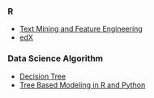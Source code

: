 ### R
- [Text Mining and Feature Engineering](https://www.hackerearth.com/practice/machine-learning/advanced-techniques/text-mining-feature-engineering-r/tutorial/)
- [edX](https://courses.edx.org/courses/course-v1:MITx+15.071x_3+1T2016/course/)	

### Data Science Algorithm
- [Decision Tree](http://dataaspirant.com/2017/01/30/how-decision-tree-algorithm-works/)
- [Tree Based Modeling in R and Python](https://www.analyticsvidhya.com/blog/2016/04/complete-tutorial-tree-based-modeling-scratch-in-python/)
